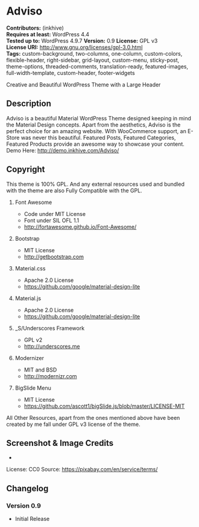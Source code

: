 # Adviso

**Contributors:** (inkhive)  
**Requires at least:** WordPress 4.4  
**Tested up to:** WordPress 4.9.7
**Version:** 0.9
**License:** GPL v3  
**License URI:** http://www.gnu.org/licenses/gpl-3.0.html  
**Tags:** custom-background, two-columns, one-column, custom-colors, flexible-header, right-sidebar, grid-layout, custom-menu, sticky-post, theme-options, threaded-comments, translation-ready, featured-images, full-width-template, custom-header, footer-widgets

Creative and Beautiful WordPress Theme with a Large Header

## Description

Adviso is a beautiful Material WordPress Theme designed keeping in mind the Material Design concepts. Apart from the aesthetics, Adviso is the perfect choice for an amazing website. With WooCommerce support, an E-Store was never this beautiful. Featured Posts, Featured Categories, Featured Products provide an awesome way to showcase your content. 
Demo Here: http://demo.inkhive.com/Adviso/


## Copyright


This theme is 100% GPL. And any external resources used and bundled with the theme are also Fully Compatible with the GPL.

1. Font Awesome
	- Code under MIT License
	- Font under SIL OFL 1.1 
	- http://fortawesome.github.io/Font-Awesome/
	
2. Bootstrap
	- MIT License
	- http://getbootstrap.com
	
3. Material.css
	- Apache 2.0 License
	- https://github.com/google/material-design-lite
	
4. Material.js
	- Apache 2.0 License
	- https://github.com/google/material-design-lite

5. _S/Underscores Framework
	- GPL v2
	- http://underscores.me

6. Modernizer 			
	- MIT and BSD
	- http://modernizr.com
	
7. BigSlide Menu
    - MIT License
    - https://github.com/ascott1/bigSlide.js/blob/master/LICENSE-MIT	
     
	
All Other Resources, apart from the ones mentioned above have been created by me fall under GPL v3 license of the theme.	

## Screenshot & Image Credits

* 

License: CC0
Source: https://pixabay.com/en/service/terms/	

## Changelog

### Version 0.9

* Initial Release